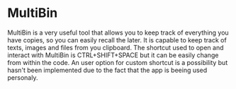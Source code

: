 # MultiBin
MultiBin is a very useful tool that allows you to keep track of everything you have copies,
so you can easily recall the later. It is capable to keep track of texts, images and files
from you clipboard.
The shortcut used to open and interact with MultiBin is CTRL+SHIFT+SPACE but it can be easily
change from within the code. An user option for custom shortcut is a possibility but hasn't been
implemented due to the fact that the app is beeing used personaly.